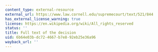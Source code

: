 ```yaml
---
content_type: external-resource
external_url: https://www.law.cornell.edu/supremecourt/text/521/844
has_external_license_warning: true
license: https://en.wikipedia.org/wiki/All_rights_reserved
status: ''
title: Full text of the decision
uid: 6b64e03b-dc72-4667-b7e8-92eb25e36a96
wayback_url: ''
---
```

